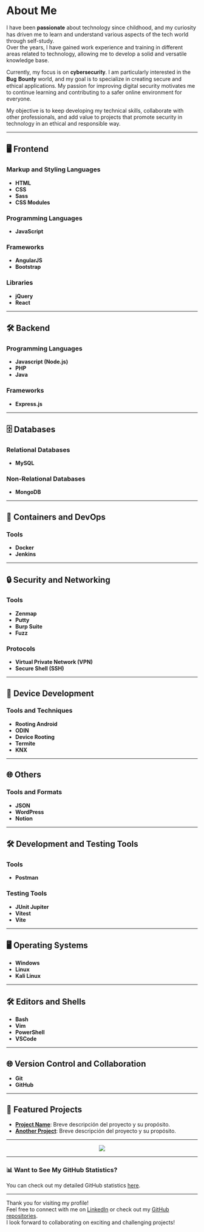 <link href="https://cdnjs.cloudflare.com/ajax/libs/font-awesome/5.15.4/css/all.min.css" rel="stylesheet">

# About Me

I have been 𝐩𝐚𝐬𝐬𝐢𝐨𝐧𝐚𝐭𝐞 about technology since childhood, and my curiosity has driven me to learn and understand various aspects of the tech world through self-study.  
Over the years, I have gained work experience and training in different areas related to technology, allowing me to develop a solid and versatile knowledge base.

Currently, my focus is on 𝐜𝐲𝐛𝐞𝐫𝐬𝐞𝐜𝐮𝐫𝐢𝐭𝐲. I am particularly interested in the 𝐁𝐮𝐠 𝐁𝐨𝐮𝐧𝐭𝐲 world, and my goal is to specialize in creating secure and ethical applications. My passion for improving digital security motivates me to continue learning and contributing to a safer online environment for everyone.

My objective is to keep developing my technical skills, collaborate with other professionals, and add value to projects that promote security in technology in an ethical and responsible way.

---

## 🖥️ Frontend

### Markup and Styling Languages

- **HTML**
- **CSS**
- **Sass**
- **CSS Modules**

### Programming Languages

- **JavaScript**

### Frameworks

- **AngularJS**
- **Bootstrap**

### Libraries

- **jQuery**
- **React**

---

## 🛠️ Backend

### Programming Languages

- **Javascript (Node.js)**
- **PHP**
- **Java**

### Frameworks

- **Express.js**

---

## 🗄️ Databases

### Relational Databases

- **MySQL**

### Non-Relational Databases

- **MongoDB**

---

## 🐳 Containers and DevOps

### Tools

- **Docker**
- **Jenkins**

---

## 🔒 Security and Networking

### Tools

- **Zenmap**
- **Putty**
- **Burp Suite**
- **Fuzz**

### Protocols

- **Virtual Private Network (VPN)**
- **Secure Shell (SSH)**

---

## 📱 Device Development

### Tools and Techniques

- **Rooting Android**
- **ODIN**
- **Device Rooting**
- **Termite**
- **KNX**

---

## 🌐 Others

### Tools and Formats

- **JSON**
- **WordPress**
- **Notion**

---

## 🛠️ Development and Testing Tools

### Tools

- **Postman**

### Testing Tools

- **JUnit Jupiter**
- **Vitest**
- **Vite**

---

## 🖥️ Operating Systems

- **Windows**
- **Linux**
- **Kali Linux**

---

## 🛠️ Editors and Shells

- **Bash**
- **Vim**
- **PowerShell**
- **VSCode**

---

## 🌐 Version Control and Collaboration

- **Git**
- **GitHub**

---

## 🚀 Featured Projects

- [**Project Name**](https://github.com/einartech/project-name): Breve descripción del proyecto y su propósito.
- [**Another Project**](https://github.com/einartech/another-project): Breve descripción del proyecto y su propósito.

---

<p align="center">
  <a href="https://skillicons.dev">
    <img src="https://skillicons.dev/icons?i=html,css,sass,bootstrap,jquery,react,js,nodejs,php,java,express,mysql,mongodb,docker,jenkins,postman,vitest,vite,git,bash,vscode,vim,powershell,notion,windows,linux,kali,github,androidstudio" />
  </a>
</p>

---

### 📊 Want to See My GitHub Statistics?

You can check out my detailed GitHub statistics [here](STATS.md).

---

Thank you for visiting my profile!  
Feel free to connect with me on [LinkedIn](https://www.linkedin.com/in/einartech) or check out my [GitHub repositories](https://github.com/einartech).  
I look forward to collaborating on exciting and challenging projects!

